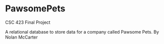 # PawsomePets
CSC 423 Final Project

A relational database to store data for a company called Pawsome Pets.
By Nolan McCarter
